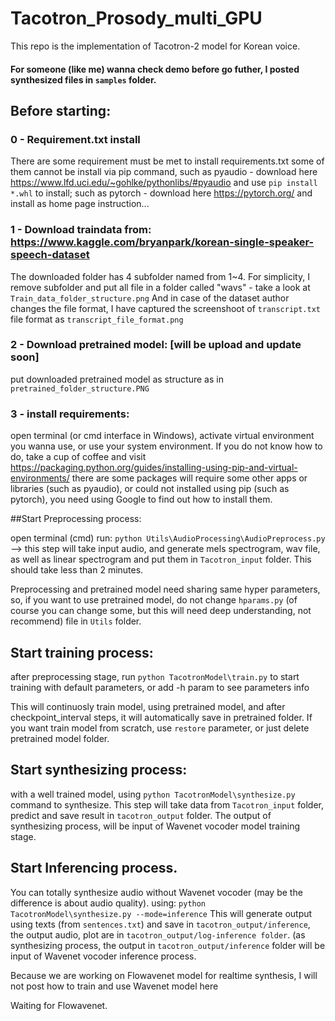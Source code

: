 # Tacotron_Prosody_multi_GPU
This repo is the implementation of Tacotron-2 model for Korean voice.

#### For someone (like me) wanna check demo before go futher, I posted synthesized files in `samples` folder.


## Before starting:
### 0 - Requirement.txt install
There are some requirement must be met to install requirements.txt some of them cannot be install via pip command, such as pyaudio -  download here https://www.lfd.uci.edu/~gohlke/pythonlibs/#pyaudio and use `pip install *.whl` to install; such as pytorch - download here https://pytorch.org/ and install as home page instruction...

### 1 - Download traindata from: https://www.kaggle.com/bryanpark/korean-single-speaker-speech-dataset
The downloaded folder has 4 subfolder named from 1~4. For simplicity, I remove subfolder and put all file in a folder called "wavs" - take a look at `Train_data_folder_structure.png`
And in case of the dataset author changes the file format, I have captured the screenshoot of `transcript.txt` file format as `transcript_file_format.png`
### 2 - Download pretrained model: [will be upload and update soon]
put downloaded pretrained model as structure as in `pretrained_folder_structure.PNG`

### 3 - install requirements: 
open terminal (or cmd interface in Windows), activate virtual environment you wanna use, or use your system environment. If you do not know how to do, take a cup of coffee and visit https://packaging.python.org/guides/installing-using-pip-and-virtual-environments/
there are some packages will require some other apps or libraries (such as pyaudio), or could not installed using pip (such as pytorch), you need using Google to find out how to install them.

##Start Preprocessing process:

open terminal (cmd) run: `python Utils\AudioProcessing\AudioPreprocess.py` --> this step will take input audio, and generate mels spectrogram, wav file, as well as linear spectrogram and put them in `Tacotron_input` folder.
This should take less than 2 minutes.

Preprocessing and pretrained model need sharing same hyper parameters, so, if you want to use pretrained model, do not change `hparams.py` (of course you can change some, but this will need deep understanding, not recommend) file in `Utils` folder.

## Start training process:

after preprocessing stage, run `python TacotronModel\train.py` to start training with default parameters, or add -h param to see parameters info

This will continuosly train model, using pretrained model, and after checkpoint_interval steps, it will automatically save in pretrained folder.
If you want train model from scratch, use `restore` parameter, or just delete pretrained model folder.


## Start synthesizing process:

with a well trained model, using `python TacotronModel\synthesize.py` command to synthesize. This step will take data from `Tacotron_input` folder, predict and save result in `tacotron_output` folder.
The output of synthesizing process, will be input of Wavenet vocoder model training stage. 

## Start Inferencing process.

You can totally synthesize audio without Wavenet vocoder (may be the difference is about audio quality). using: `python TacotronModel\synthesize.py --mode=inference`
This will generate output using texts (from `sentences.txt`) and save in `tacotron_output/inference`, the output audio, plot are in `tacotron_output/log-inference folder`. (as synthesizing process, the output in `tacotron_output/inference` folder will be input of Wavenet vocoder inference process.

Because we are working on Flowavenet model for realtime synthesis, I will not post how to train and use Wavenet  model here

Waiting for Flowavenet.






